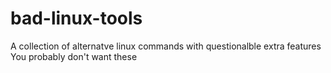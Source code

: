 # bad-linux-tools
 A collection of alternatve linux commands with questionalble extra features
 You probably don't want these


